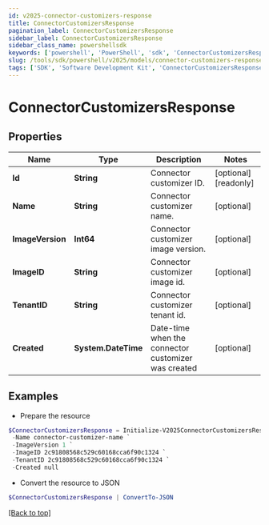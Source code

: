 ```yaml
---
id: v2025-connector-customizers-response
title: ConnectorCustomizersResponse
pagination_label: ConnectorCustomizersResponse
sidebar_label: ConnectorCustomizersResponse
sidebar_class_name: powershellsdk
keywords: ['powershell', 'PowerShell', 'sdk', 'ConnectorCustomizersResponse', 'V2025ConnectorCustomizersResponse'] 
slug: /tools/sdk/powershell/v2025/models/connector-customizers-response
tags: ['SDK', 'Software Development Kit', 'ConnectorCustomizersResponse', 'V2025ConnectorCustomizersResponse']
---
```



# ConnectorCustomizersResponse

## Properties

Name | Type | Description | Notes
------------ | ------------- | ------------- | -------------
**Id** | **String** | Connector customizer ID. | [optional] [readonly] 
**Name** | **String** | Connector customizer name. | [optional] 
**ImageVersion** | **Int64** | Connector customizer image version. | [optional] 
**ImageID** | **String** | Connector customizer image id. | [optional] 
**TenantID** | **String** | Connector customizer tenant id. | [optional] 
**Created** | **System.DateTime** | Date-time when the connector customizer was created | [optional] 

## Examples

- Prepare the resource
```powershell
$ConnectorCustomizersResponse = Initialize-V2025ConnectorCustomizersResponse  -Id b07dc46a-1498-4de8-bfbb-259a68e70c8a `
 -Name connector-customizer-name `
 -ImageVersion 1 `
 -ImageID 2c91808568c529c60168cca6f90c1324 `
 -TenantID 2c91808568c529c60168cca6f90c1324 `
 -Created null
```

- Convert the resource to JSON
```powershell
$ConnectorCustomizersResponse | ConvertTo-JSON
```


[[Back to top]](#) 

